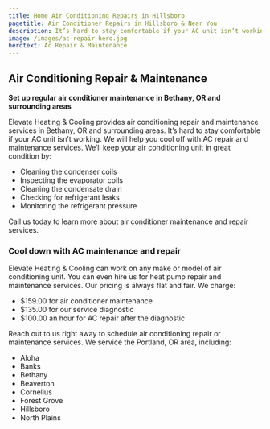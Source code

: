 ```yaml
---
title: Home Air Conditioning Repairs in Hillsboro
pagetitle: Air Conditioner Repairs in Hillsboro & Near You
description: It’s hard to stay comfortable if your AC unit isn’t working. We will help you cool off with AC repair and maintenance services. Contact us today!
image: /images/ac-repair-hero.jpg
herotext: Ac Repair & Maintenance
---
```


## Air Conditioning Repair & Maintenance

**Set up regular air conditioner maintenance in Bethany, OR and surrounding areas**

Elevate Heating & Cooling provides air conditioning repair and maintenance services in Bethany, OR and surrounding areas. It’s hard to stay comfortable if your AC unit isn’t working. We will help you cool off with AC repair and maintenance services. We’ll keep your air conditioning unit in great condition by:

- Cleaning the condenser coils
- Inspecting the evaporator coils
- Cleaning the condensate drain
- Checking for refrigerant leaks
- Monitoring the refrigerant pressure

Call us today to learn more about air conditioner maintenance and repair services.

### Cool down with AC maintenance and repair

Elevate Heating & Cooling can work on any make or model of air conditioning unit. You can even hire us for heat pump repair and maintenance services. Our pricing is always flat and fair. We charge:

- $159.00 for air conditioner maintenance
- $135.00 for our service diagnostic
- $100.00 an hour for AC repair after the diagnostic

Reach out to us right away to schedule air conditioning repair or maintenance services. We service the Portland, OR area, including:

- Aloha
- Banks
- Bethany
- Beaverton
- Cornelius
- Forest Grove
- Hillsboro
- North Plains
